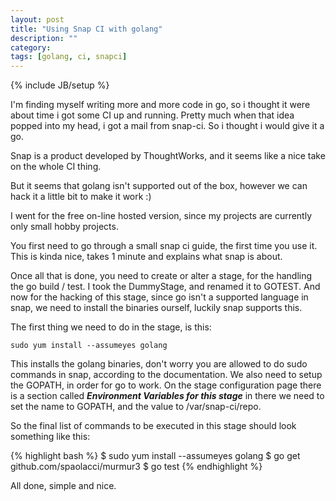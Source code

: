 ```yaml
---
layout: post
title: "Using Snap CI with golang"
description: ""
category: 
tags: [golang, ci, snapci]
---
```

{% include JB/setup %}

I'm finding myself writing more and more code in go, so i thought it were about time i got some CI up and running.
Pretty much when that idea popped into my head, i got a mail from snap-ci. So i thought i would give it a go.

Snap is a product developed by ThoughtWorks, and it seems like a nice take on the whole CI thing.

But it seems that golang isn't supported out of the box, however we can hack it a little bit to make it work :)

I went for the free on-line hosted version, since my projects are currently only small hobby projects.

You first need to go through a small snap ci guide, the first time you use it. This is kinda nice, takes 1 minute and explains what snap is about.

Once all that is done, you need to create or alter a stage, for the handling the go build / test. I took the DummyStage, and renamed it to GOTEST.
And now for the hacking of this stage, since go isn't a supported language in snap, we need to install the binaries ourself, luckily snap supports this.

The first thing we need to do in the stage, is this:

```sudo yum install --assumeyes golang```

This installs the golang binaries, don't worry you are allowed to do sudo commands in snap, according to the documentation.
We also need to setup the GOPATH, in order for go to work. On the stage configuration page there is a section called ___Environment Variables for this stage___ in there we need to set the name to GOPATH, and the value to /var/snap-ci/repo.

So the final list of commands to be executed in this stage should look something like this:

{% highlight bash %}
$ sudo yum install --assumeyes golang
$ go get github.com/spaolacci/murmur3
$ go test
{% endhighlight %}

All done, simple and nice.
